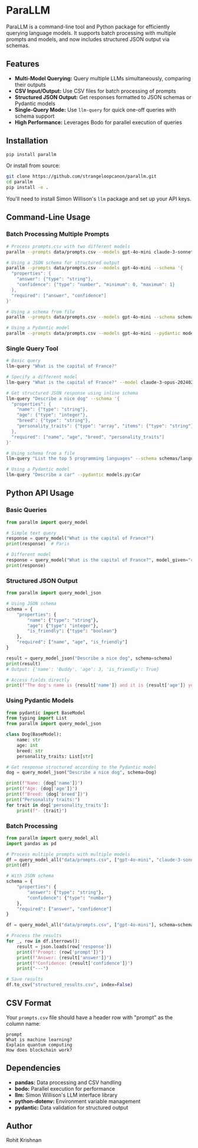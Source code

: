 # ParaLLM

ParaLLM is a command-line tool and Python package for efficiently querying language models. It supports batch processing with multiple prompts and models, and now includes structured JSON output via schemas.

## Features

- **Multi-Model Querying:** Query multiple LLMs simultaneously, comparing their outputs
- **CSV Input/Output:** Use CSV files for batch processing of prompts
- **Structured JSON Output:** Get responses formatted to JSON schemas or Pydantic models
- **Single-Query Mode:** Use `llm-query` for quick one-off queries with schema support
- **High Performance:** Leverages Bodo for parallel execution of queries

## Installation

```bash
pip install parallm
```

Or install from source:

```bash
git clone https://github.com/strangeloopcanon/parallm.git
cd parallm
pip install -e .
```

You'll need to install Simon Willison's `llm` package and set up your API keys.

## Command-Line Usage

### Batch Processing Multiple Prompts

```bash
# Process prompts.csv with two different models
parallm --prompts data/prompts.csv --models gpt-4o-mini claude-3-sonnet-20240229

# Using a JSON schema for structured output
parallm --prompts data/prompts.csv --models gpt-4o-mini --schema '{
  "properties": {
    "answer": {"type": "string"},
    "confidence": {"type": "number", "minimum": 0, "maximum": 1}
  },
  "required": ["answer", "confidence"]
}'

# Using a schema from file
parallm --prompts data/prompts.csv --models gpt-4o-mini --schema schema.json

# Using a Pydantic model
parallm --prompts data/prompts.csv --models gpt-4o-mini --pydantic models.py:ResponseModel
```

### Single Query Tool

```bash
# Basic query
llm-query "What is the capital of France?"

# Specify a different model
llm-query "What is the capital of France?" --model claude-3-opus-20240229

# Get structured JSON response using inline schema
llm-query "Describe a nice dog" --schema '{
  "properties": {
    "name": {"type": "string"},
    "age": {"type": "integer"},
    "breed": {"type": "string"},
    "personality_traits": {"type": "array", "items": {"type": "string"}}
  },
  "required": ["name", "age", "breed", "personality_traits"]
}'

# Using schema from a file
llm-query "List the top 5 programming languages" --schema schemas/languages.json

# Using a Pydantic model
llm-query "Describe a car" --pydantic models.py:Car
```

## Python API Usage

### Basic Queries

```python
from parallm import query_model

# Simple text query
response = query_model("What is the capital of France?")
print(response)  # Paris

# Different model
response = query_model("What is the capital of France?", model_given="claude-3-sonnet-20240229")
print(response)
```

### Structured JSON Output

```python
from parallm import query_model_json

# Using JSON schema
schema = {
    "properties": {
        "name": {"type": "string"},
        "age": {"type": "integer"},
        "is_friendly": {"type": "boolean"}
    },
    "required": ["name", "age", "is_friendly"]
}

result = query_model_json("Describe a nice dog", schema=schema)
print(result)
# Output: {'name': 'Buddy', 'age': 3, 'is_friendly': True}

# Access fields directly
print(f"The dog's name is {result['name']} and it is {result['age']} years old")
```

### Using Pydantic Models

```python
from pydantic import BaseModel
from typing import List
from parallm import query_model_json

class Dog(BaseModel):
    name: str
    age: int
    breed: str
    personality_traits: List[str]

# Get response structured according to the Pydantic model
dog = query_model_json("Describe a nice dog", schema=Dog)

print(f"Name: {dog['name']}")
print(f"Age: {dog['age']}")
print(f"Breed: {dog['breed']}")
print("Personality traits:")
for trait in dog['personality_traits']:
    print(f"- {trait}")
```

### Batch Processing

```python
from parallm import query_model_all
import pandas as pd

# Process multiple prompts with multiple models
df = query_model_all("data/prompts.csv", ["gpt-4o-mini", "claude-3-sonnet-20240229"])
print(df)

# With JSON schema
schema = {
    "properties": {
        "answer": {"type": "string"},
        "confidence": {"type": "number"}
    },
    "required": ["answer", "confidence"]
}

df = query_model_all("data/prompts.csv", ["gpt-4o-mini"], schema=schema)

# Process the results
for _, row in df.iterrows():
    result = json.loads(row['response'])
    print(f"Prompt: {row['prompt']}")
    print(f"Answer: {result['answer']}")
    print(f"Confidence: {result['confidence']}")
    print("---")

# Save results
df.to_csv("structured_results.csv", index=False)
```

## CSV Format

Your `prompts.csv` file should have a header row with "prompt" as the column name:

```csv
prompt
What is machine learning?
Explain quantum computing
How does blockchain work?
```

## Dependencies

- **pandas:** Data processing and CSV handling
- **bodo:** Parallel execution for performance
- **llm:** Simon Willison's LLM interface library
- **python-dotenv:** Environment variable management
- **pydantic:** Data validation for structured output

## Author

Rohit Krishnan